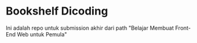 # Bookshelf Dicoding

Ini adalah repo untuk submission akhir dari path "Belajar Membuat Front-End Web untuk Pemula"
